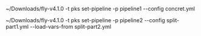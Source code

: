 ~/Downloads/fly-v4.1.0 -t pks set-pipeline -p pipeline1 --config concret.yml

~/Downloads/fly-v4.1.0 -t pks set-pipeline -p pipeline2 --config split-part1.yml --load-vars-from split-part2.yml

